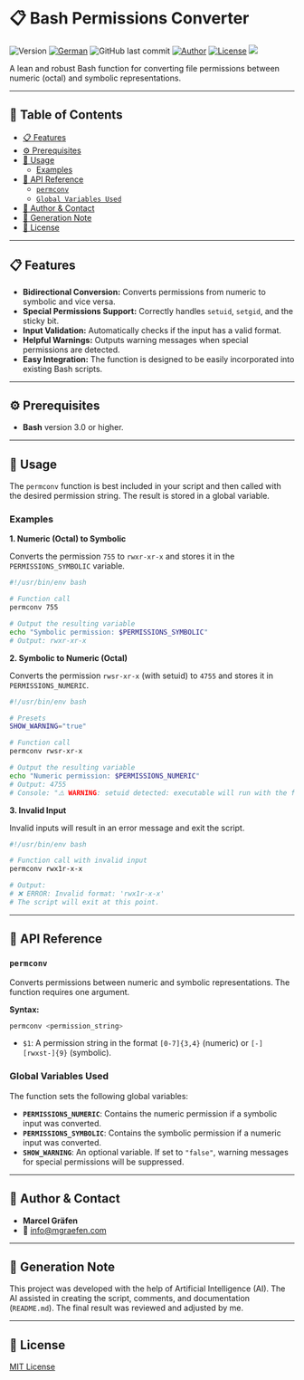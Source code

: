 # 📋 Bash Permissions Converter

![Version](https://img.shields.io/badge/version-0.1.0-blue.svg)
[![German](https://img.shields.io/badge/Language-German-blue)](./README.de.md)
![GitHub last commit](https://img.shields.io/github/last-commit/Marcel-Graefen/Bash-INI-Parser)
[![Author](https://img.shields.io/badge/author-Marcel%20Gr%C3%A4fen-green.svg)](#-author--contact)
[![License](https://img.shields.io/badge/license-MIT-lightgrey.svg)](https://opensource.org/licenses/MIT)
![](https://komarev.com/ghpvc/?username=Marcel-Graefen)

A lean and robust Bash function for converting file permissions between numeric (octal) and symbolic representations.

-----

## 🚀 Table of Contents

  * [📋 Features](https://www.google.com/search?q=%23-features)
  * [⚙️ Prerequisites](https://www.google.com/search?q=%23%25EF%25B8%258F-prerequisites)
  * [🚀 Usage](https://www.google.com/search?q=%23-usage)
    * [Examples](https://www.google.com/search?q=%23-examples)
  * [📌 API Reference](https://www.google.com/search?q=%23-api-reference)
    * [`permconv`](https://www.google.com/search?q=%23permconv)
    * [`Global Variables Used`](https://www.google.com/search?q=%23global-variables-used)
  * [👤 Author & Contact](https://www.google.com/search?q=%23-author-and-contact)
  * [🤖 Generation Note](https://www.google.com/search?q=%23-generation-note)
  * [📜 License](https://www.google.com/search?q=%23-license)

-----

## 📋 Features

  * **Bidirectional Conversion:** Converts permissions from numeric to symbolic and vice versa.
  * **Special Permissions Support:** Correctly handles `setuid`, `setgid`, and the sticky bit.
  * **Input Validation:** Automatically checks if the input has a valid format.
  * **Helpful Warnings:** Outputs warning messages when special permissions are detected.
  * **Easy Integration:** The function is designed to be easily incorporated into existing Bash scripts.

-----

## ⚙️ Prerequisites

  * **Bash** version 3.0 or higher.

-----

## 🚀 Usage

The `permconv` function is best included in your script and then called with the desired permission string. The result is stored in a global variable.

### Examples

**1. Numeric (Octal) to Symbolic**

Converts the permission `755` to `rwxr-xr-x` and stores it in the `PERMISSIONS_SYMBOLIC` variable.

```bash
#!/usr/bin/env bash

# Function call
permconv 755

# Output the resulting variable
echo "Symbolic permission: $PERMISSIONS_SYMBOLIC"
# Output: rwxr-xr-x
```

**2. Symbolic to Numeric (Octal)**

Converts the permission `rwsr-xr-x` (with setuid) to `4755` and stores it in `PERMISSIONS_NUMERIC`.

```bash
#!/usr/bin/env bash

# Presets
SHOW_WARNING="true"

# Function call
permconv rwsr-xr-x

# Output the resulting variable
echo "Numeric permission: $PERMISSIONS_NUMERIC"
# Output: 4755
# Console: "⚠️ WARNING: setuid detected: executable will run with the file owner's user ID"
```

**3. Invalid Input**

Invalid inputs will result in an error message and exit the script.

```bash
#!/usr/bin/env bash

# Function call with invalid input
permconv rwx1r-x-x

# Output:
# ❌ ERROR: Invalid format: 'rwx1r-x-x'
# The script will exit at this point.
```

-----

## 📌 API Reference

### `permconv`

Converts permissions between numeric and symbolic representations. The function requires one argument.

**Syntax:**

```bash
permconv <permission_string>
```

  * `$1`: A permission string in the format `[0-7]{3,4}` (numeric) or `[-][rwxst-]{9}` (symbolic).

### Global Variables Used

The function sets the following global variables:

  * **`PERMISSIONS_NUMERIC`**: Contains the numeric permission if a symbolic input was converted.
  * **`PERMISSIONS_SYMBOLIC`**: Contains the symbolic permission if a numeric input was converted.
  * **`SHOW_WARNING`**: An optional variable. If set to `"false"`, warning messages for special permissions will be suppressed.

-----

## 👤 Author & Contact

  * **Marcel Gräfen**
  * 📧 [info@mgraefen.com](mailto:info@mgraefen.com)
 
-----

## 🤖 Generation Note

This project was developed with the help of Artificial Intelligence (AI). The AI assisted in creating the script, comments, and documentation (`README.md`). The final result was reviewed and adjusted by me.

-----

## 📜 License

[MIT License](https://www.google.com/search?q=LICENSE)
